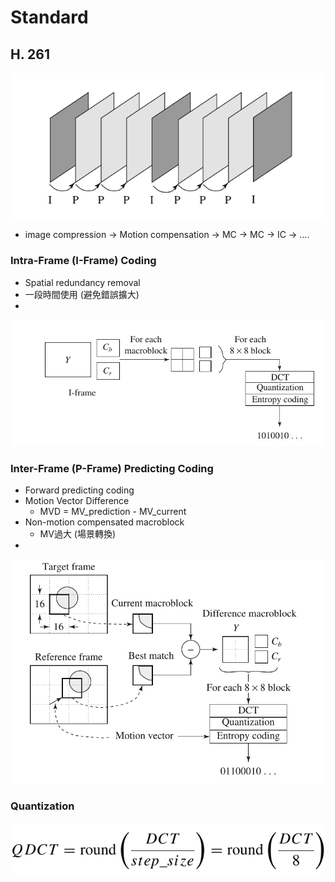 # Standard

## H. 261

![H.261 Frame sequence](../.gitbook/assets/image%20%2815%29.png)

* image compression -&gt; Motion compensation -&gt; MC -&gt; MC -&gt; IC -&gt; ....

### Intra-Frame \(I-Frame\) Coding

* Spatial redundancy removal
* 一段時間使用 \(避免錯誤擴大\)
* 
![I-Frame coding](../.gitbook/assets/image%20%2818%29.png)



### Inter-Frame \(P-Frame\) Predicting Coding

* Forward predicting coding
* Motion Vector Difference
  * MVD = MV\_prediction - MV\_current
* Non-motion  compensated macroblock
  * MV過大 \(場景轉換\)
* 
![p-frame coding](../.gitbook/assets/image.png)

### Quantization

![](../.gitbook/assets/image%20%2836%29.png)



